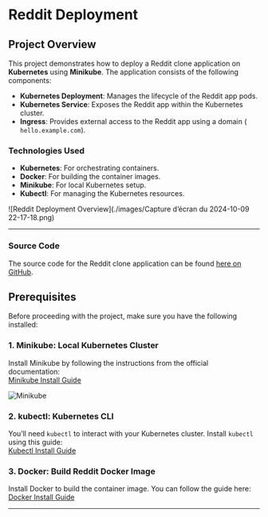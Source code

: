 # Reddit Deployment 

## Project Overview

This project demonstrates how to deploy a Reddit clone application on **Kubernetes** using **Minikube**. The application consists of the following components:

- **Kubernetes Deployment**: Manages the lifecycle of the Reddit app pods.
- **Kubernetes Service**: Exposes the Reddit app within the Kubernetes cluster.
- **Ingress**: Provides external access to the Reddit app using a domain ( `hello.example.com`).

### Technologies Used

- **Kubernetes**: For orchestrating containers.
- **Docker**: For building the container images.
- **Minikube**: For local Kubernetes setup.
- **Kubectl**: For managing the Kubernetes resources.

![Reddit Deployment Overview](./images/Capture d’écran du 2024-10-09 22-17-18.png)

---
### Source Code

The source code for the Reddit clone application can be found [here on GitHub](https://github.com/SashenJayathilaka/Reddit-Clone?tab=readme-ov-file).

## Prerequisites

Before proceeding with the project, make sure you have the following installed:

### 1. **Minikube**: Local Kubernetes Cluster
Install Minikube by following the instructions from the official documentation:  
[Minikube Install Guide](https://minikube.sigs.k8s.io/docs/)

![Minikube](./images/minikube-installation.png)

### 2. **kubectl**: Kubernetes CLI
You’ll need `kubectl` to interact with your Kubernetes cluster. Install `kubectl` using this guide:  
[Kubectl Install Guide](https://kubernetes.io/docs/tasks/tools/install-kubectl/)

### 3. **Docker**: Build Reddit Docker Image
Install Docker to build the container image. You can follow the guide here:  
[Docker Install Guide](https://docs.docker.com/get-docker/)

---


